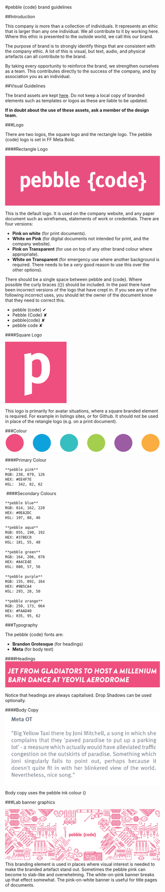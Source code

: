 #pebble {code} brand guidelines

##Introduction

This company is more than a collection of individuals. It represents an ethic that is larger than any one individual. We all contribute to it by working here. Where this ethic is presented to the outside world, we call this our brand.

The purpose of brand is to strongly identify things that are consistent with the company ethic. A lot of this is visual, but text, audio, and physical artefacts can all contribute to the brand. 

By taking every opportunity to reinforce the brand, we strengthen ourselves as a team. This contributes directly to the success of the company, and by association you as an individual. 

##Visual Guidelines

The brand assets are kept [here](https://drive.google.com/a/pebblecode.com/folderview?id=0B4mkyflO8zoEb0lwZzQxUW1hT0E&usp=sharing). Do not keep a local copy of branded elements such as templates or logos as these are liable to be updated.

**If in doubt about the use of these assets, ask a member of the design team.**

###Logo

There are two logos, the square logo and the rectangle logo. The pebble {code} logo is set in FF Meta Bold.

####Rectangle Logo

![Example of a heading](images/pebble-logo.png)

This is the default logo. It is used on the company website, and any paper document such as wireframes, statements of work or credentials. There are four versions:
* **Pink on white** (for print documents).
* **White on Pink** (for digital documents not intended for print, and the company website).
* **Pink on Transparent** (for use on top of any other brand colour where appropriate).
* **White on Transparent** (for emergency use where another background is required. There needs to be a *very* good reason to use this over the other options).

There should be a single space between pebble and {code}. Where possible the curly braces ({}) should be included. In the past there have been incorrect versions of the logo that have crept in. If you see any of the following incorrect uses, you should let the owner of the document know that they need to correct this.
​
* pebble {code} ✔
* Pebble {Code} ✘
* pebble{code} ✘
* pebble code ✘
​

####Square Logo

![Example of a heading](images/pebble-square-logo.png)

This logo is primarily for avatar situations, where a square branded element is required. For example in listings sites, or for Github. It should not be used in place of the retangle logo (e.g. on a print document).

###Colour
![Example of a heading](images/pebble-colours.png)

####Primary Colour

```
**pebble pink**
RGB: 238, 079, 126
HEX: #EE4F7E
HSL:  342, 82, 62
```
​
####Secondary Colours

```
​**pebble blue**
RGB: 014, 162, 220
HEX: #0EA2DC
HSL: 197, 88, 46 
​
**pebble aqua**
RGB: 055, 190, 192
HEX: #37BEC0
HSL: 181, 55, 48
​
**pebble green**
RGB: 164, 206, 078
HEX: #A4CE4E
HSL: 080, 57, 56
​
**pebble purple**
RGB: 155, 092, 164
HEX: #9B5CA4
HSL: 293, 28, 50  
​
**pebble orange**
RGB: 250, 173, 064
HEX: #FAAD40
HSL: 035, 95, 62
```


###Typography

The pebble {code} fonts are:

* **Brandon Grotesque** (for headings)
* **Meta** (for body text)

####Headings
![Example of a heading](images/brandon-title.png)

Notice that headings are always capitalised. Drop Shadows can be used optionally.

####Body Copy
![Example of body copy](images/meta-body-text.png)

Body copy uses the pebble ink colour ()


###Lab banner graphics

![Example of a heading](images/pebble-lab-banner-logo-pink-white-1500x500.png)
This branding element is used in places where visual interest is needed to make the branded artefact stand out. Sometimes the pebble pink can become to slab-like and overwhelming. The white-on-pink banner breaks up that effect somewhat. The pink-on-white banner is useful for title pages of documents. 


